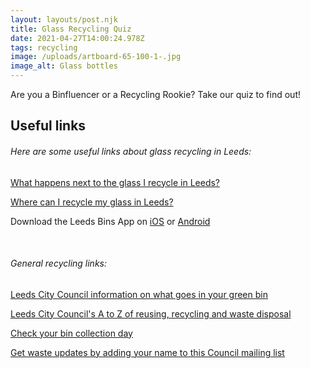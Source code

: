 ```yaml
---
layout: layouts/post.njk
title: Glass Recycling Quiz
date: 2021-04-27T14:00:24.978Z
tags: recycling
image: /uploads/artboard-65-100-1-.jpg
image_alt: Glass bottles
---
```

Are you a Binfluencer or a Recycling Rookie? Take our quiz to find out!

<div class="involveme_embed" data-project="glassrecycling"><script src="https://zwl.involve.me/embed"></script></div>

## Useful links

###### Here are some useful links about glass recycling in Leeds:

[What happens next to the glass I recycle in Leeds?](https://www.zerowasteleeds.org.uk/tips/what-happens-next-to-the-glass-i-recycle-in-leeds/)

[Where can I recycle my glass in Leeds?](https://www.zerowasteleeds.org.uk/tips/where-can-i-recycle-my-glass-in-leeds/)

[](https://www.zerowasteleeds.org.uk/tips/where-can-i-recycle-my-glass-in-leeds/)[](https://www.zerowasteleeds.org.uk/tips/what-happens-next-to-the-glass-i-recycle-in-leeds/)Download the Leeds Bins App on [iOS](https://apps.apple.com/app/apple-store/id1013036432?pt=2305324&ct=zerowasteleeds-glass-campaign&mt=8) or [Android](https://play.google.com/store/apps/details?id=com.imactivate.bins&referrer=utm_source%3Dzerowasteleeds)

<br>

###### General recycling links:

[Leeds City Council information on what goes in your green bin](https://www.leeds.gov.uk/residents/bins-and-recycling/your-bins/green-recycling-bin)

[Leeds City Council's A to Z of reusing, recycling and waste disposal](https://www.leeds.gov.uk/residents/bins-and-recycling/a-to-z-of-reusing-recycling-and-waste-disposal)

[](https://www.leeds.gov.uk/residents/bins-and-recycling/a-to-z-of-reusing-recycling-and-waste-disposal)[Check your bin collection day](https://www.leeds.gov.uk/residents/bins-and-recycling/check-your-bin-day?fbclid=IwAR34guQIeRlDRdfSlLqAoUV11XxRVK6RrYPBUFVAJYFirzE-iTSqKd9cf2A)

[Get waste updates by adding your name to this Council mailing list](https://public.govdelivery.com/accounts/UKLEEDS/subscriber/new?topic_id=UKLEEDS_3&fbclid=IwAR0udGR0GOJ4qbA5vIw9UAyVz8_8TKjvWUOTOExf9SAR6l8n5vswzQUStN8)